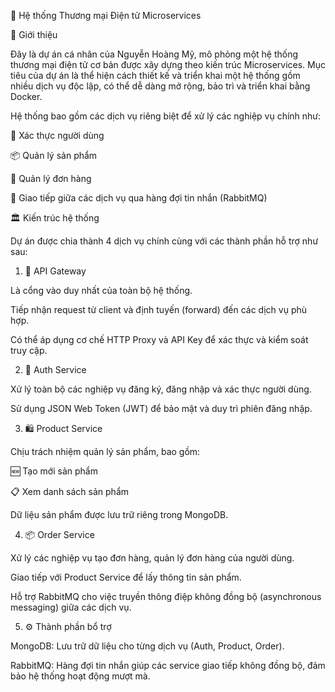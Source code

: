 🛒 Hệ thống Thương mại Điện tử Microservices

🧩 Giới thiệu

Đây là dự án cá nhân của Nguyễn Hoàng Mỹ, mô phỏng một hệ thống thương mại điện tử cơ bản được xây dựng theo kiến trúc Microservices.
Mục tiêu của dự án là thể hiện cách thiết kế và triển khai một hệ thống gồm nhiều dịch vụ độc lập, có thể dễ dàng mở rộng, bảo trì và triển khai bằng Docker.

Hệ thống bao gồm các dịch vụ riêng biệt để xử lý các nghiệp vụ chính như:

🔐 Xác thực người dùng

📦 Quản lý sản phẩm

🧾 Quản lý đơn hàng

🔁 Giao tiếp giữa các dịch vụ qua hàng đợi tin nhắn (RabbitMQ)

🏛️ Kiến trúc hệ thống

Dự án được chia thành 4 dịch vụ chính cùng với các thành phần hỗ trợ như sau:

1. 🧭 API Gateway

Là cổng vào duy nhất của toàn bộ hệ thống.

Tiếp nhận request từ client và định tuyến (forward) đến các dịch vụ phù hợp.

Có thể áp dụng cơ chế HTTP Proxy và API Key để xác thực và kiểm soát truy cập.

2. 🔑 Auth Service

Xử lý toàn bộ các nghiệp vụ đăng ký, đăng nhập và xác thực người dùng.

Sử dụng JSON Web Token (JWT) để bảo mật và duy trì phiên đăng nhập.

3. 🛍️ Product Service

Chịu trách nhiệm quản lý sản phẩm, bao gồm:

🆕 Tạo mới sản phẩm

📋 Xem danh sách sản phẩm

Dữ liệu sản phẩm được lưu trữ riêng trong MongoDB.

4. 📦 Order Service

Xử lý các nghiệp vụ tạo đơn hàng, quản lý đơn hàng của người dùng.

Giao tiếp với Product Service để lấy thông tin sản phẩm.

Hỗ trợ RabbitMQ cho việc truyền thông điệp không đồng bộ (asynchronous messaging) giữa các dịch vụ.

5. ⚙️ Thành phần bổ trợ

MongoDB: Lưu trữ dữ liệu cho từng dịch vụ (Auth, Product, Order).

RabbitMQ: Hàng đợi tin nhắn giúp các service giao tiếp không đồng bộ, đảm bảo hệ thống hoạt động mượt mà.
